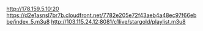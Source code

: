 http://178.159.5.10:20    https://d2e1asnsl7br7b.cloudfront.net/7782e205e72f43aeb4a48ec97f66ebbe/index_5.m3u8
http://103.115.24.12:8081/c1live/stargold/playlist.m3u8
